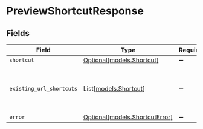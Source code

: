 # PreviewShortcutResponse


## Fields

| Field                                                        | Type                                                         | Required                                                     | Description                                                  |
| ------------------------------------------------------------ | ------------------------------------------------------------ | ------------------------------------------------------------ | ------------------------------------------------------------ |
| `shortcut`                                                   | [Optional[models.Shortcut]](../models/shortcut.md)           | :heavy_minus_sign:                                           | N/A                                                          |
| `existing_url_shortcuts`                                     | List[[models.Shortcut](../models/shortcut.md)]               | :heavy_minus_sign:                                           | Exising shortcuts that have a similar destination URL.       |
| `error`                                                      | [Optional[models.ShortcutError]](../models/shortcuterror.md) | :heavy_minus_sign:                                           | N/A                                                          |